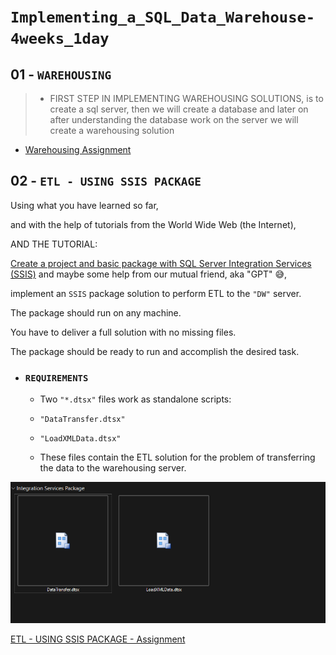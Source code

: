 # ```Implementing_a_SQL_Data_Warehouse-4weeks_1day```


## 01 - ```WAREHOUSING```

>- FIRST STEP IN IMPLEMENTING WAREHOUSING SOLUTIONS, is to create a sql server, then we will create a database and later on after understanding the database work on the server we will create a warehousing solution

* [Warehousing Assignment](https://docs.google.com/forms/d/e/1FAIpQLSeaUNlrMY7bfzeRmlWPi723hqnnxYzT0JFlNKmqJ-D_JD7hDA/viewform?usp=sf_link)

## 02 - ```ETL - USING SSIS PACKAGE```
Using what you have learned so far,

and with the help of tutorials from the World Wide Web (the Internet),

AND THE TUTORIAL:

[Create a project and basic package with SQL Server Integration Services (SSIS)](https://learn.microsoft.com/en-us/sql/integration-services/lesson-1-create-a-project-and-basic-package-with-ssis?view=sql-server-ver16)
and maybe some help from our mutual friend, aka "GPT" 😅,

implement an ```SSIS``` package solution to perform ETL to the ```"DW"``` server.

The package should run on any machine.

You have to deliver a full solution with no missing files.

The package should be ready to run and accomplish the desired task.

* ### ```REQUIREMENTS```
    * Two ```"*.dtsx"``` files work as standalone scripts:

    * ```"DataTransfer.dtsx"```
    * ```"LoadXMLData.dtsx"```
    * These files contain the ETL solution for the problem of transferring the data to the warehousing server.

![alt text](<../res/ETL SSIS PACKAGE.png>)

[ETL - USING SSIS PACKAGE - Assignment](https://docs.google.com/forms/d/e/1FAIpQLSdEOqQ7xg1CYaMFbDw4JimJZ4Z3yIuMDcNyfZs42Iuo5KXhYw/viewform?usp=sf_link)


